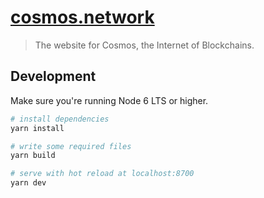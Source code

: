 # [cosmos.network](https://cosmos.network)

> The website for Cosmos, the Internet of Blockchains.

## Development

Make sure you're running Node 6 LTS or higher.

``` bash
# install dependencies
yarn install

# write some required files
yarn build

# serve with hot reload at localhost:8700
yarn dev
```
